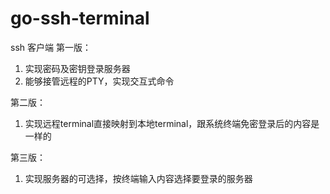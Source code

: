 # go-ssh-terminal

ssh 客户端
第一版：
  1. 实现密码及密钥登录服务器
  2. 能够接管远程的PTY，实现交互式命令
  
第二版：
  1. 实现远程terminal直接映射到本地terminal，跟系统终端免密登录后的内容是一样的

第三版：
  1. 实现服务器的可选择，按终端输入内容选择要登录的服务器
